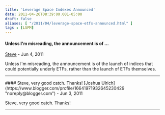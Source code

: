 ```yaml
---
title: 'Leverage Space Indexes Announced'
date: 2011-04-26T08:39:00.001-05:00
draft: false
aliases: [ "/2011/04/leverage-space-etfs-announced.html" ]
tags : [LSPM]
---
```


#### Unless I'm misreading, the announcement is of ...
[Steve](https://www.blogger.com/profile/10825602317727902499 "noreply@blogger.com") - <time datetime="2011-06-02T14:11:33.955-05:00">Jun 4, 2011</time>

Unless I'm misreading, the announcement is of the launch of indices that could potentially underly ETFs, rather than the launch of ETFs themselves.
<hr />
#### Steve, very good catch. Thanks!
[Joshua Ulrich](https://www.blogger.com/profile/16641971932645230429 "noreply@blogger.com") - <time datetime="2011-06-22T15:55:40.517-05:00">Jun 3, 2011</time>

Steve, very good catch. Thanks!
<hr />
